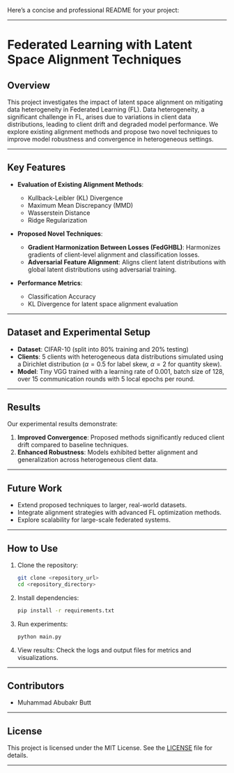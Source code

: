 Here’s a concise and professional README for your project: 

---

# Federated Learning with Latent Space Alignment Techniques

## Overview
This project investigates the impact of latent space alignment on mitigating data heterogeneity in Federated Learning (FL). Data heterogeneity, a significant challenge in FL, arises due to variations in client data distributions, leading to client drift and degraded model performance. We explore existing alignment methods and propose two novel techniques to improve model robustness and convergence in heterogeneous settings.

---

## Key Features
- **Evaluation of Existing Alignment Methods**:  
  - Kullback-Leibler (KL) Divergence  
  - Maximum Mean Discrepancy (MMD)  
  - Wasserstein Distance  
  - Ridge Regularization  

- **Proposed Novel Techniques**:  
  - **Gradient Harmonization Between Losses (FedGHBL)**: Harmonizes gradients of client-level alignment and classification losses.  
  - **Adversarial Feature Alignment**: Aligns client latent distributions with global latent distributions using adversarial training.  

- **Performance Metrics**:  
  - Classification Accuracy  
  - KL Divergence for latent space alignment evaluation  

---

## Dataset and Experimental Setup
- **Dataset**: CIFAR-10 (split into 80% training and 20% testing)  
- **Clients**: 5 clients with heterogeneous data distributions simulated using a Dirichlet distribution ($\alpha = 0.5$ for label skew, $\alpha = 2$ for quantity skew).  
- **Model**: Tiny VGG trained with a learning rate of 0.001, batch size of 128, over 15 communication rounds with 5 local epochs per round.  

---

## Results
Our experimental results demonstrate:  
1. **Improved Convergence**: Proposed methods significantly reduced client drift compared to baseline techniques.  
2. **Enhanced Robustness**: Models exhibited better alignment and generalization across heterogeneous client data.  

---

## Future Work
- Extend proposed techniques to larger, real-world datasets.  
- Integrate alignment strategies with advanced FL optimization methods.  
- Explore scalability for large-scale federated systems.  

---

## How to Use
1. Clone the repository:  
   ```bash
   git clone <repository_url>
   cd <repository_directory>
   ```
2. Install dependencies:  
   ```bash
   pip install -r requirements.txt
   ```
3. Run experiments:  
   ```bash
   python main.py
   ```
4. View results: Check the logs and output files for metrics and visualizations.

---

## Contributors
- Muhammad Abubakr Butt  

---

## License
This project is licensed under the MIT License. See the [LICENSE](LICENSE) file for details.

--- 
